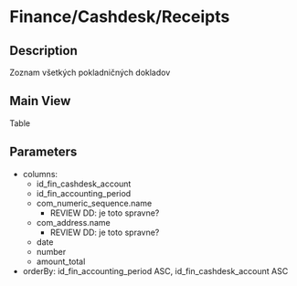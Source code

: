 # Finance/Cashdesk/Receipts

## Description

Zoznam všetkých pokladničných dokladov

## Main View

Table

## Parameters

* columns:
  * id_fin_cashdesk_account
  * id_fin_accounting_period
  * com_numeric_sequence.name
    * REVIEW DD: je toto spravne?
  * com_address.name
    * REVIEW DD: je toto spravne?
  * date
  * number
  * amount_total
* orderBy: id_fin_accounting_period ASC, id_fin_cashdesk_account ASC
